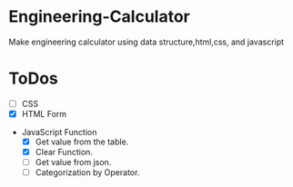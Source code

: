 # Engineering-Calculator
Make engineering calculator using data structure,html,css, and javascript

# ToDos
- [ ] CSS
- [x] HTML Form
- JavaScript Function
    - [x] Get value from the table.
    - [x] Clear Function.
    - [ ] Get value from json.
    - [ ] Categorization by Operator.